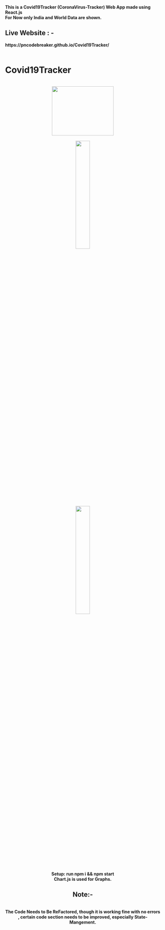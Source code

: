 <b>This is a Covid19Tracker (CoronaVirus-Tracker) Web App made using React.js<b>
  <br> For Now only India and World Data are shown. <br>
  <h2>Live Website : - </h2>  https://pncodebreaker.github.io/Covid19Tracker/
<br><br>
  <h1>Covid19Tracker</h1>
  <br>
  <center><img src="https://user-images.githubusercontent.com/41236287/80018287-6c78d900-84f3-11ea-8282-4df5bc23e583.png" width="200px"    height="160px"</center>
  <br>
  <br>
  
<center><img src="https://user-images.githubusercontent.com/41236287/80012410-eeb0cf80-84ea-11ea-8922-f15f98715904.jpg" width="auto" height="30%"</center>
<br>
<br>

<center><img src="https://user-images.githubusercontent.com/41236287/80016332-98df2600-84f0-11ea-80b1-0561dd0d5172.gif" width="auto" height="30%"</center>

<br>
<br>
<b>Setup:</b>
  <b>run npm i && npm start</b>
  <br>
  Chart.js is used for Graphs.<br>
<h2> Note:- </h2><br>
 <b>The Code Needs to Be ReFactored, though it is working fine with no errors , certain code section needs to be improved, especially
  State-Mangement. <b>
  
